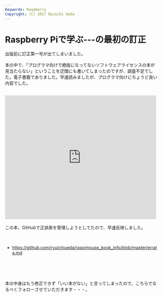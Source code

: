 ```yaml
---
Keywords: Raspberry
Copyright: (C) 2017 Ryuichi Ueda
---
```


# Raspberry Piで学ぶ---の最初の訂正
出版前に訂正第一号が出てしまいました。<br />
<br />
本の中で、「プログラマ向けで絶版になってないソフトウェアライセンスの本が見当たらない」ということを迂闊にも書いてしまったのですが、調査不足でした。電子書籍でありました。早速読みましたが、プログラマ向けにちょうど良い内容でした。<br />
<br />
<iframe src="https://www.facebook.com/plugins/post.php?href=https%3A%2F%2Fwww.facebook.com%2Fryueda%2Fposts%2F10211013077870098&width=500" width="500" height="408" style="border:none;overflow:hidden" scrolling="no" frameborder="0" allowTransparency="true"></iframe><br />
<br />
この本、GitHubで正誤表を管理しようとしてたので、早速反映しました。<br />
<br />
<ul><br />
	<li><a href="https://github.com/ryuichiueda/raspimouse_book_info/blob/master/errata.md">https://github.com/ryuichiueda/raspimouse_book_info/blob/master/errata.md</a></li><br />
<br />
</ul><br />
<br />
本の中身はもう修正できず「いい本がない」と言ってしまったので、こちらでなるべくフォローさせていただきます・・・。
